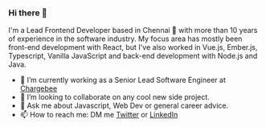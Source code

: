 ### Hi there 👋

I'm a Lead Frontend Developer based in Chennai 🌊 with more than 10 years of experience in the software industry. My focus area has mostly been front-end development with React, but I've also worked in Vue.js, Ember.js, Typescript, Vanilla JavaScript and back-end development with Node.js and Java.

- 🔭  I’m currently working as a Senior Lead Software Engineer at [Chargebee](https://www.chargebee.com/)
- 👯  I’m looking to collaborate on any cool new side project.
- 💬  Ask me about Javascript, Web Dev or general career advice.
- 📫  How to reach me: DM me [Twitter](https://twitter.com/nileshrathi01) or [LinkedIn](https://www.linkedin.com/in/rathinilesh/)
